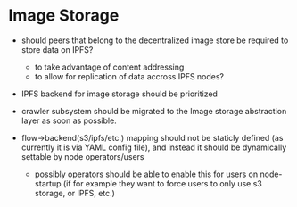 








# Image **Storage**
- should peers that belong to the decentralized image store be required to store data on IPFS?
    - to take advantage of content addressing
    - to allow for replication of data accross IPFS nodes?
- IPFS backend for image storage should be prioritized
- crawler subsystem should be migrated to the Image storage abstraction layer as soon as possible.

- flow->backend(s3/ipfs/etc.) mapping should not be staticly defined (as currently it is via YAML config file), and instead it should be dynamically settable by node operators/users
    - possibly operators should be able to enable this for users on node-startup (if for example they want to force users to only use s3 storage, or IPFS, etc.)